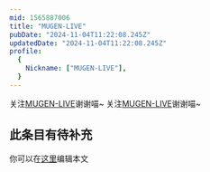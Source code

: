```yaml
---
mid: 1565887006
title: "MUGEN-LIVE"
pubDate: "2024-11-04T11:22:08.245Z"
updatedDate: "2024-11-04T11:22:08.245Z"
profile:
  {
    Nickname: ["MUGEN-LIVE"],
  }
---
```


关注[MUGEN-LIVE](https://space.bilibili.com/1565887006)谢谢喵~ 关注[MUGEN-LIVE](https://space.bilibili.com/1565887006)谢谢喵~

## 此条目有待补充
你可以在[这里](https://github.com/Yuhanawa/VTuber.ICU-Content/edit/master/v/MUGEN-LIVE/index.md)编辑本文
